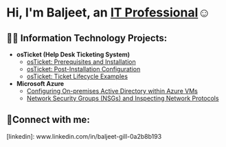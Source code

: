 <h1>Hi, I'm Baljeet, an <a href="https://linkedin.com/in/baljeet-gill-0a2b8b193">IT Professional</a>☺</h1>

<h2>👨‍💻 Information Technology Projects:</h2>

- <b>osTicket (Help Desk Ticketing System)</b>
  - [osTicket: Prerequisites and Installation](https://github.com/Baljeet209/osticket-prereqs)
  - [osTicket: Post-Installation Configuration](https://github.com/Baljeet209/post-install-config)
  - [osTicket: Ticket Lifecycle Examples](https://github.com/Baljeet209/ticket-lifecycle)
- <b>Microsoft Azure</b>
  - [Configuring On-premises Active Directory within Azure VMs](https://github.com/joshmadakorcc/configure-ad)
  - [Network Security Groups (NSGs) and Inspecting Network Protocols](https://github.com/joshmadakorcc/azure-network-protocols)

<h2>🤳Connect with me:</h2> 
[linkedin]: www.linkedin.com/in/baljeet-gill-0a2b8b193
